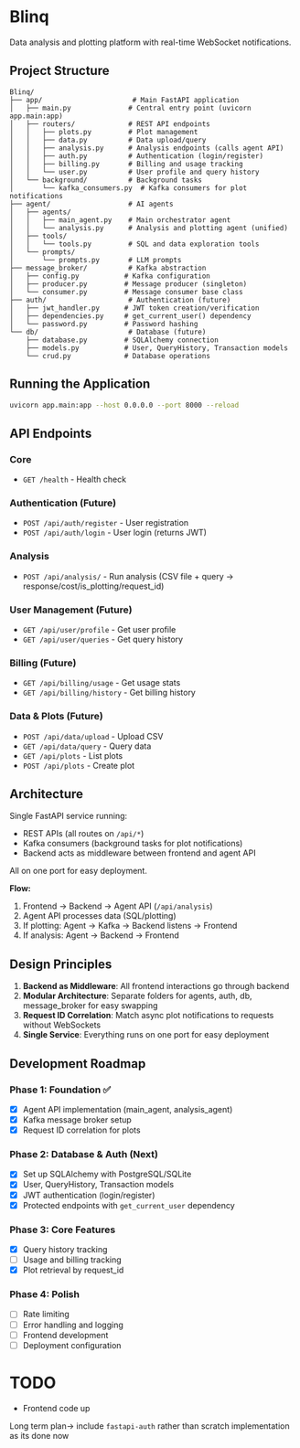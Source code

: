 # Blinq

Data analysis and plotting platform with real-time WebSocket notifications.

## Project Structure

```
Blinq/
├── app/                      # Main FastAPI application
│   ├── main.py              # Central entry point (uvicorn app.main:app)
│   ├── routers/             # REST API endpoints
│   │   ├── plots.py         # Plot management
│   │   ├── data.py          # Data upload/query
│   │   ├── analysis.py      # Analysis endpoints (calls agent API)
│   │   ├── auth.py          # Authentication (login/register)
│   │   ├── billing.py       # Billing and usage tracking
│   │   └── user.py          # User profile and query history
│   └── background/          # Background tasks
│       └── kafka_consumers.py  # Kafka consumers for plot notifications
├── agent/                   # AI agents
│   ├── agents/
│   │   ├── main_agent.py    # Main orchestrator agent
│   │   └── analysis.py      # Analysis and plotting agent (unified)
│   ├── tools/
│   │   └── tools.py         # SQL and data exploration tools
│   └── prompts/
│       └── prompts.py       # LLM prompts
├── message_broker/          # Kafka abstraction
│   ├── config.py           # Kafka configuration
│   ├── producer.py         # Message producer (singleton)
│   └── consumer.py         # Message consumer base class
├── auth/                    # Authentication (future)
│   ├── jwt_handler.py      # JWT token creation/verification
│   ├── dependencies.py     # get_current_user() dependency
│   └── password.py         # Password hashing
└── db/                      # Database (future)
    ├── database.py         # SQLAlchemy connection
    ├── models.py           # User, QueryHistory, Transaction models
    └── crud.py             # Database operations
```

## Running the Application

```bash
uvicorn app.main:app --host 0.0.0.0 --port 8000 --reload
```

## API Endpoints

### Core
- `GET /health` - Health check

### Authentication (Future)
- `POST /api/auth/register` - User registration
- `POST /api/auth/login` - User login (returns JWT)

### Analysis
- `POST /api/analysis/` - Run analysis (CSV file + query → response/cost/is_plotting/request_id)

### User Management (Future)
- `GET /api/user/profile` - Get user profile
- `GET /api/user/queries` - Get query history

### Billing (Future)
- `GET /api/billing/usage` - Get usage stats
- `GET /api/billing/history` - Get billing history

### Data & Plots (Future)
- `POST /api/data/upload` - Upload CSV
- `GET /api/data/query` - Query data
- `GET /api/plots` - List plots
- `POST /api/plots` - Create plot

## Architecture

Single FastAPI service running:
- REST APIs (all routes on `/api/*`)
- Kafka consumers (background tasks for plot notifications)
- Backend acts as middleware between frontend and agent API

All on one port for easy deployment.

**Flow:**
1. Frontend → Backend → Agent API (`/api/analysis`)
2. Agent API processes data (SQL/plotting)
3. If plotting: Agent → Kafka → Backend listens → Frontend
4. If analysis: Agent → Backend → Frontend

## Design Principles

1. **Backend as Middleware**: All frontend interactions go through backend
2. **Modular Architecture**: Separate folders for agents, auth, db, message_broker for easy swapping
3. **Request ID Correlation**: Match async plot notifications to requests without WebSockets
4. **Single Service**: Everything runs on one port for easy deployment

## Development Roadmap

### Phase 1: Foundation ✅
- [x] Agent API implementation (main_agent, analysis_agent)
- [x] Kafka message broker setup
- [x] Request ID correlation for plots

### Phase 2: Database & Auth (Next)
- [x] Set up SQLAlchemy with PostgreSQL/SQLite
- [x] User, QueryHistory, Transaction models
- [x] JWT authentication (login/register)
- [x] Protected endpoints with `get_current_user` dependency

### Phase 3: Core Features
- [x] Query history tracking
- [ ] Usage and billing tracking
- [x] Plot retrieval by request_id

### Phase 4: Polish
- [ ] Rate limiting
- [ ] Error handling and logging
- [ ] Frontend development
- [ ] Deployment configuration

# TODO
- Frontend code up

Long term plan-> include `fastapi-auth` rather than scratch implementation as its done now